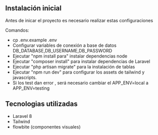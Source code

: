 ## Instalación inicial 

Antes de inicar el proyecto es necesario realizar estas configuraciones

Comandos: 

- cp .env.example .env
- Configurar variables de conexión a base de datos DB_DATABASE,DB_USERNAME,DB_PASSWORD
- Ejecutar "npm install para" instalar dependencias node 
- Ejecutar "composer install" para instalar dependencias de Laravel
- Ejecutar "php artisan migrate" para la instalación de tablas
- Ejecutar "npm run dev" para configurar los assets de tailwind y javascripts.
- Si los test dan error , será necesario cambiar el APP_ENV=local a APP_ENV=testing 


## Tecnologias utilizadas 

- Laravel 8
- Tailwind 
- flowbite (componentes visuales)
